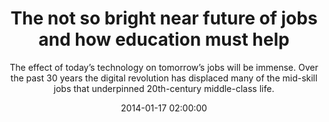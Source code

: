 ---
layout: post
title:  "The not so bright near future of jobs and how education must help"
subtitle:  "The effect of today’s technology on tomorrow’s jobs will be immense. Over the past 30 years the digital revolution has displaced many of the mid-skill jobs that underpinned 20th-century middle-class life."
date:   2014-01-17 02:00:00
refurl: http://www.economist.com/news/leaders/21594298-effect-todays-technology-tomorrows-jobs-will-be-immenseand-no-country-ready
source: economist.com
categories: linkpost
tag: post
---